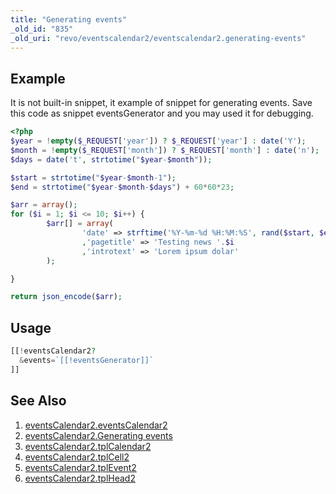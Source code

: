 ```yaml
---
title: "Generating events"
_old_id: "835"
_old_uri: "revo/eventscalendar2/eventscalendar2.generating-events"
---
```


## Example

It is not built-in snippet, it example of snippet for generating events. Save this code as snippet eventsGenerator and you may used it for debugging.

``` php 
<?php
$year = !empty($_REQUEST['year']) ? $_REQUEST['year'] : date('Y');
$month = !empty($_REQUEST['month']) ? $_REQUEST['month'] : date('n');
$days = date('t', strtotime("$year-$month"));

$start = strtotime("$year-$month-1");
$end = strtotime("$year-$month-$days") + 60*60*23;

$arr = array();
for ($i = 1; $i <= 10; $i++) {
        $arr[] = array(
                'date' => strftime('%Y-%m-%d %H:%M:%S', rand($start, $end))
                ,'pagetitle' => 'Testing news '.$i
                ,'introtext' => 'Lorem ipsum dolar'
        );

}

return json_encode($arr);
```

## Usage

``` php 
[[!eventsCalendar2?
  &events=`[[!eventsGenerator]]`
]]
```

## See Also

1. [eventsCalendar2.eventsCalendar2](/extras/revo/eventscalendar2/eventscalendar2.eventscalendar2)
2. [eventsCalendar2.Generating events](/extras/revo/eventscalendar2/eventscalendar2.generating-events)
3. [eventsCalendar2.tplCalendar2](/extras/revo/eventscalendar2/eventscalendar2.tplcalendar2)
4. [eventsCalendar2.tplCell2](/extras/revo/eventscalendar2/eventscalendar2.tplcell2)
5. [eventsCalendar2.tplEvent2](/extras/revo/eventscalendar2/eventscalendar2.tplevent2)
6. [eventsCalendar2.tplHead2](/extras/revo/eventscalendar2/eventscalendar2.tplhead2)